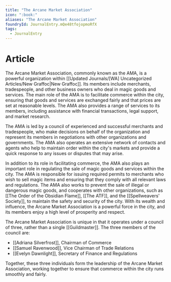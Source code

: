```yaml
---
title: "The Arcane Market Association"
icon: ":book:"
aliases: "The Arcane Market Association"
foundryId: JournalEntry.mQe48tfojopmoRfX
tags:
  - JournalEntry
---
```

# Article
The Arcane Market Association, commonly known as the AMA, is a powerful organization within [[Updated Journals/[WA] Uncategorized Articles/New Graffoc|New Graffoc]]. Its members include merchants, tradespeople, and other business owners who deal in magic goods and services. The main role of the AMA is to facilitate commerce within the city, ensuring that goods and services are exchanged fairly and that prices are set at reasonable levels. The AMA also provides a range of services to its members, including assistance with financial transactions, legal support, and market research.

The AMA is led by a council of experienced and successful merchants and tradespeople, who make decisions on behalf of the organization and represent its members in negotiations with other organizations and governments. The AMA also operates an extensive network of contacts and agents who help to maintain order within the city's markets and provide a quick response to any issues or disputes that may arise.

In addition to its role in facilitating commerce, the AMA also plays an important role in regulating the sale of magic goods and services within the city. The AMA is responsible for issuing required permits to merchants who wish to sell magic items and ensuring that they comply with all relevant laws and regulations. The AMA also works to prevent the sale of illegal or dangerous magic goods, and cooperates with other organizations, such as [[The Order of the Obsidian Flame]], [[The ATF]], and the [[Spellweavers' Society]], to maintain the safety and security of the city. With its wealth and influence, the Arcane Market Association is a powerful force in the city, and its members enjoy a high level of prosperity and respect.

The Arcane Market Association is unique in that it operates under a council of three, rather than a single [[Guildmaster]]. The three members of the council are:

*   [[Adriana Silverfrost]], Chairman of Commerce
*   [[Samuel Ravenwood]], Vice Chairman of Trade Relations
*   [[Evelyn Dawnlight]], Secretary of Finance and Regulations

Together, these three individuals form the leadership of the Arcane Market Association, working together to ensure that commerce within the city runs smoothly and fairly.